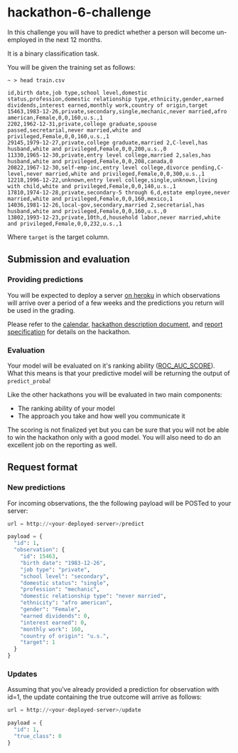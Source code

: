 # hackathon-6-challenge

In this challenge you will have to predict whether a person will become un-employed in the next 12 months.

It is a binary classification task.

You will be given the training set as follows:

```
~ > head train.csv

id,birth date,job type,school level,domestic status,profession,domestic relationship type,ethnicity,gender,earned dividends,interest earned,monthly work,country of origin,target
15463,1983-12-26,private,secondary,single,mechanic,never married,afro american,Female,0,0,160,u.s.,1
2202,1962-12-31,private,college graduate,spouse passed,secretarial,never married,white and privileged,Female,0,0,160,u.s.,1
29145,1979-12-27,private,college graduate,married 2,C-level,has husband,white and privileged,Female,0,0,200,u.s.,0
11330,1965-12-30,private,entry level college,married 2,sales,has husband,white and privileged,Female,0,0,208,canada,0
20822,1967-12-30,self-emp-inc,entry level college,divorce pending,C-level,never married,white and privileged,Female,0,0,300,u.s.,1
12218,1996-12-22,unknown,entry level college,single,unknown,living with child,white and privileged,Female,0,0,140,u.s.,1
17810,1974-12-28,private,secondary-5 through 6,d,estate employee,never married,white and privileged,Female,0,0,160,mexico,1
14036,1981-12-26,local-gov,secondary,married 2,secretarial,has husband,white and privileged,Female,0,0,160,u.s.,0
13802,1993-12-23,private,10th,d,household labor,never married,white and privileged,Female,0,0,232,u.s.,1
```

Where `target` is the target column.

## Submission and evaluation

### Providing predictions

You will be expected to deploy a server [on heroku](https://github.com/LDSSA/heroku-model-deploy) in which observations will
arrive over a period of a few weeks and the predictions you return will be used in the grading.

Please refer to the [calendar](https://calendar.google.com/calendar/b/2?cid=bGlzYm9uZGF0YXNjaWVuY2Uub3JnX2pjaWYwZnJyMzk3YXBoZzB0cGhuN2w2N2FnQGdyb3VwLmNhbGVuZGFyLmdvb2dsZS5jb20), [hackathon description document](https://docs.google.com/document/d/1AqZ8JPzkaBkEeeESJHhkyVrw9sr2DYg_tldfJLutVeY/edit?usp=sharing), and [report specification](https://docs.google.com/document/d/1mmbOgLub_UaP_dckjwuhwz8ExurDpJaTz_D6woBEfE8/edit?usp=sharing) for details on the hackathon.

### Evaluation

Your model will be evaluated on it's ranking ability ([ROC_AUC_SCORE](http://scikit-learn.org/stable/modules/generated/sklearn.metrics.roc_auc_score.html)). What this means
is that your predictive model will be returning the output of `predict_proba`!

Like the other hackathons you will be evaluated in two main components:

- The ranking ability of your model
- The approach you take and how well you communicate it

The scoring is not finalized yet but you can be sure that you will not be able to win the hackathon only with a good model.
You will also need to do an excellent job on the reporting as well.

## Request format

### New predictions

For incoming observations, the the following payload will be POSTed to your server:


```py
url = http://<your-deployed-server>/predict

payload = {
  "id": 1,
  "observation": {
    "id": 15463,
    "birth date": "1983-12-26",
    "job type": "private",
    "school level": "secondary",
    "domestic status": "single",
    "profession": "mechanic",
    "domestic relationship type": "never married",
    "ethnicity": "afro american",
    "gender": "Female",
    "earned dividends": 0,
    "interest earned": 0,
    "monthly work": 160,
    "country of origin": "u.s.",
    "target": 1
  }
} 
```

### Updates

Assuming that you've already provided a prediction for observation with id=1, the update containing the true outcome
will arrive as follows:

```py
url = http://<your-deployed-server>/update

payload = {
  "id": 1,
  "true_class": 0
}
```

